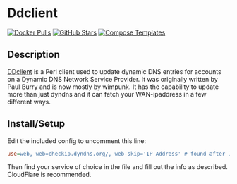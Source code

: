 # Ddclient

[![Docker Pulls](https://img.shields.io/docker/pulls/linuxserver/ddclient?style=flat-square&color=607D8B&label=docker%20pulls&logo=docker)](https://hub.docker.com/r/linuxserver/ddclient)
[![GitHub Stars](https://img.shields.io/github/stars/linuxserver/docker-ddclient?style=flat-square&color=607D8B&label=github%20stars&logo=github)](https://github.com/linuxserver/docker-ddclient)
[![Compose Templates](https://img.shields.io/static/v1?style=flat-square&color=607D8B&label=compose&message=templates)](https://github.com/GhostWriters/DockSTARTer/tree/master/compose/.apps/ddclient)

## Description

[DDclient](https://sourceforge.net/p/ddclient/wiki/Home/) is a Perl client used to update dynamic DNS entries for accounts on a Dynamic DNS Network Service Provider. It was originally written by Paul Burry and is now mostly by wimpunk. It has the capability to update more than just dyndns and it can fetch your WAN-ipaddress in a few different ways.

## Install/Setup

Edit the included config to uncomment this line:

```ini
use=web, web=checkip.dyndns.org/, web-skip='IP Address' # found after IP Address
```

Then find your service of choice in the file and fill out the info as described. CloudFlare is recommended.
